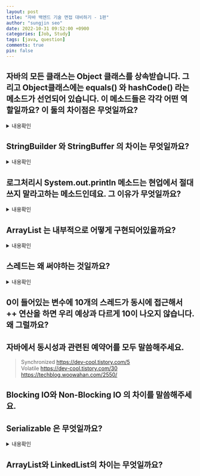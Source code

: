```yaml
---
layout: post
title: "자바 백엔드 기술 면접 대비하기 - 1편"
author: "sungjin seo"
date: 2022-10-31 09:52:00 +0900
categories: [Job, Study]
tags: [java, question]
comments: true
pin: false
---
```


## 자바의 모든 클래스는 Object 클래스를 상속받습니다. 그리고 Object클래스에는 equals() 와 hashCode() 라는 메소드가 선언되어 있습니다. 이 메소드들은 각각 어떤 역할일까요? 이 둘의 차이점은 무엇일까요?

<details>
<summary>내용확인</summary>
<div markdown="1">

> <strong>equals() 객체가 가지는 값이 같은지 비교하는 역할이며 hashCode()는 객체의 메모리 번지를 이용해서 해시코드를 만들어 리턴한다. 동일성비교를 하냐 동등성비교를 하느냐의 차이가 있다.</strong>

>><strong>동일성</strong> 비교는 == 비교다. 객체 인스턴스의 주소 값을 비교한다.
>> primitive data type의 경우 ==를 통해 값 비교가 가능하다.
>>
>><strong>동등성</strong> 비교는 equals() 메소드를 사용해서 객체 내부의 값을 비교한다.
>
> equals() 구현체
>``` java
>public boolean equals(Object anObject) {
>    if (this == anObject) {
>        return true;
>    }
>    if (anObject instanceof String) {
>        String aString = (String)anObject;
>        if (coder() == aString.coder()) {
>            return isLatin1() ? StringLatin1.equals(value, aString.value)
>                              : StringUTF16.equals(value, aString.value);
>        }
>    }
>    return false;
>}
>```
> hashCode() 구현체
>``` java
>public int hashCode() {
>    int h = hash;
>    if (h == 0 && value.length > 0) {
>        hash = h = isLatin1() ? StringLatin1.hashCode(value)
>                              : StringUTF16.hashCode(value);
>    }
>    return h;
>}
>```
>
> 재정의의 필요성
>> equals()와 hashcode()를 같이 재정의해야 하는 이유
>> 위의 그림과 같이  hashCode()를 재정의 하지 않으면 서로 다른 값 객체라도 해시값이 같을 수 있다.
>>equals()를 재정의 하지 않으면 hashCode()가 만든 해시 값을 이용하여 객체가 저장된 버킷을 찾을수는 있지만
>>해당 객체가 자신과 같은 객체인지 비교할 수 없기 때문에 null을 리턴하게 된다. 따라서 원하는 객체를 찾을수 없다.
>>이런 이유때문에 둘다 재정의해서 논리적 동등 객체일 경우 동일한 해시코드가 리턴되도록 해야한다.>
>
> 여기서부터는 잘 보지 않을 내용일거 같다
>
> [ Guaidlines to override hashCode() & equals() ]
>> hashCode와 equals를 생성하기 위해서는 같은 attribute를 이용하라.(e.g. Employee id)
>>
>> equals는 일관되어야 한다. 즉, 객체가 수정되지 않았다면 항상 결과가 동일해야 한다.
>>
>> a.equals(b) == true이면, a.hashCode() == b.hashCode() 역시 true여야 한다.
>>
>> 두 메소드는 항상 함께 오버라이드 되어야 한다.
>
> [ 라이브러리를 사용한 Override ]
>>  만약 ORM을 사용하고 있는 경우라면, hashCode와 equals를 오버라이드 하는 메소드 내부에서 Getter를 사용하기를 권장한다. 그 이유는 ORM에 의해 fields가 Lazy Loaded되어, getter를 부르기 전에는 사용이 불가능할 수 있기 때문이다.
>>  예를 들어 만약 Employee 클래스의 정보가 Lazy loaded 되었다면, id에 0이 할당되어 *e1.id == e2.id*가 0==0으로 처리될 수 있기 때문이다. 하지만 이것을 e1.getId() == e2.getId()로 수정한다면 ORM에 의해 id에 값이 할당된 후에 getId()가 호출가능하므로, 오작동을 멈출 수 있다.

아래의 예제처럼 객체의 값으로 동등성을 비교하려면 hashCode()를 오버라이딩해서 동일성을 유지하고 값을 비교해야한다.
```` java
import org.apache.commons.lang3.builder.EqualsBuilder;
import org.apache.commons.lang3.builder.HashCodeBuilder;
public class Employee
{
	private Integer id;
	private String firstname;
	private String lastName;
	private String department;

	//Setters and Getters

	@Override
	public int hashCode()
	{
		final int PRIME = 31;
		return new HashCodeBuilder(getId()%2==0?getId()+1:getId(), PRIME).toHashCode();
	}

	@Override
	public boolean equals(Object o) {
	if (o == null)
	   return false;

	if (o == this)
	   return true;

	if (o.getClass() != getClass())
	   return false;

	Employee e = (Employee) o;

	return new EqualsBuilder().
			  append(getId(), e.getId()).
			  isEquals();
	}
}
````
</div>
</details>

## StringBuilder 와 StringBuffer 의 차이는 무엇일까요?
<details>
<summary>내용확인</summary>
<div markdown="1">

><strong>StringBuilder</strong>는 동기화를 지원하지 않는 <mark>비동기</mark>식인 반면, <strong>StringBuffer</strong>는 <mark>동기</mark>화를 지원하여 멀티 스레드 환경에서도 안전하게 동작할 수 있습니다.

>그 이유는 StringBuffer는 메서드에서 synchronized 키워드를 사용하기 때문인데요.
>java에서 synchronized 키워드는 여러개의 스레드가 한 개의 자원에 접근할려고 할 때, 현재 데이터를 사용하고 있는 스레드를 제외하고 나머지 스레드들이 데이터에 접근할 수 없도록 막는 역할을 수행합니다.
>
> String 을 사용해야 할 때
>>"String 은 <mark>불변성</mark>을 갖는다" 라는 특징이 존재합니다.
>>그렇기 때문에 우리는 변하지 않는 문자열을 자주 사용할 경우 String 타입을 사용하는 것이 성능면에서 유리할 것 입니다.
>
>StringBuilder 를 사용 해야 할 때
>>StringBuilder는 동기화를 지원하지 않는 반면, 속도면에선 StringBuffer 보다 성능이 좋습니다.
>>그렇기 때문에 우리는 <mark>단일 스레드</mark> 환경 과 문자열의 추가, 수정, 삭제 등이 빈번히 발생하는 경우 StringBuilder를 사용하는 것이 성능면에서 유리할 것입니다.
>
>StringBuffer 를 사용해야 할 때
>>StringBuffer는 동기화를 지원하여 멀티 스레드 환경에서도 안전하게 동작할 수 있습니다.
>>그렇기 때문에 우리는 <mark>멀티 스레드</mark> 환경 과 문자열의 추가, 수정, 삭제 등이 빈번히 발생하는 경우 StringBuffer를 사용하는 것이 성능면에서 유리할 것입니다.

</div>
</details>

## 로그처리시 System.out.println 메소드는 현업에서 절대 쓰지 말라고하는 메소드인데요. 그 이유가 무엇일까요?

<details>
<summary>내용확인</summary>
<div markdown="1">

> <strong>System.out.println()을 호출하게 되면 디스크 I/O 동기화 처리가 되기 때문에 전체적인 시스템의 성능이 저하 될 수 있고, System.out.println() 으로 디버그 처리한 부분을 일일이 주석처리, 해제하는 것은 개발 및 운영의 효율을 떨어트릴 수 있다.</strong>

> 휘발된다
>> System.out.println() 은 로그가 표준 출력으로 출력된다.
>>
>>즉, 파일로 저장되지 않고 휘발된다는 의미이다. 로그는 에러가 발생한 상황을 기록하고, 추후 확인하여 문제를 진단하고, 재현하고, 고치기 위해 사용된다. 하지만 표준 출력으로 한번 출력되고 어디에도 저장되지 않으면 로그의 제 역할을 할 수 없다.
>>로그된 데이터는 실제로 기록되어야 한다. 하지만 System.out.println() 만으로는 불가능하다.
>
>에러 발생 시 추적할 수 있는 최소한의 정보가 남지 않는다
>>System.out.println() 은 인자로 전달한 문자열만을 출력한다.
>>
>>문제가 발생한 날짜, 시각 그리고 문제의 수준, 로그가 발생한 위치 등 최소한의 정보가 기록되지 않는다는 것 이다. 이런 제한적인 정보만으로는 문제를 해결하기 어려울 것 이다. 물론 이런 정보도 함께 인자로 전달한다면 충분히 에러와 장애를 추적할 수 있는 정보를 남길수야 있지만… 매번 그런 정보를 일일히 남기기엔 번거로울 것 이다.
>
> 로그 출력 레벨을 사용할 수 없다
>>로컬에서 개발할 때에는 디버깅을 위한 아주 상세한 정보가 출력되어 확인할 수 있어야한다.
>>
>>하지만, 프로덕션에서 동작하는 코드는 에러/장애가 발생할 때 문제를 진단할 수 있는 정보만을 남겨야한다. 개발시에만 사용되는 정보와 문제 상황에 대한 정보가 함께 로깅된다면 문제 해결을 위한 정작 중요한 정보를 얻기 힘들 뿐더러, 민감한 정보를 로그로 남길수도 있기 때문이다. 또한 의미없는 로그가 쌓여 서버 용량을 차지할 수도 있다.
>>따라서 로깅 라이브러리는 환경에 맞게(로컬 개발 환경, 개발 서버, 프로덕션 서버 등) 로그가 출력될 수 있도록 로그 출력 레벨이라는 기능을 제공한다. 많이 사용되는 Logback이라는 라이브러리에서는 TRACE, DEBUG, INFO, WARN, ERROR, FATAL 와 같은 레벨을 제공한다. 하지만 System.out.println() 은 이런 기능을 제공하지 않는다. 어떤 환경에서든 동일한 로그가 출력된다. 프로덕션에서 이런 로그를 제거하려면 코드를 일일히 제거하거나 주석처리하거나 별도의 조건문을 설정하는 등 번거로운 일들을 해야한다.
>>
> 성능저하의 원인이 될 수 있다
System.out.println() 의 구현을 한번 살펴보자.
> ```` java
>'/**
>  * Terminates the current line by writing the line separator string.  The
>  * line separator string is defined by the system property
>  * {@code line.separator}, and is not necessarily a single newline
>  * character ({@code '\n'}).
> */
> public void println() {
>     newLine();
> }
>````
>println() 은 newLine() 을 호출한다. newLine() 의 구현도 살펴보자.
> ```` java
> private void newLine() {
>     try {
>         synchronized (this) {
>             ensureOpen();
>             textOut.newLine();
>         // ...
>````
>synchronized 키워드가 붙어있다. 이때 newLine() 메소드는 임계영역(critical section)이 된다. 멀티 쓰레드 환경에서 A 쓰레드가 newLine() 메소드를 실행하면, 메소드는 잠기게 된다. 다른 쓰레드는 A 쓰레드가 모두 사용하고 잠금을 풀어준 뒤에서야 newLine() 메소드를 실행할 수 있다. 오버헤드가 발생하게 되는 것 이다.
>스프링을 실행하는 톰캣은 멀티 쓰레드로 동작한다. 요청이 오면 쓰레드 풀에서 쓰레드를 하나 가져와 요청을 처리한다. 그런데, System.out.println() 을 여러 쓰레드가 사용하면 그만큼 위에서 이야기한 오버헤드가 발생하고 처리가 느려질 것 이다. 따라서 실제 프로덕트의 코드에서는 System.out.println() 을 절대 사용해서는 안된다.
>
>>한 번 요청 시 5000명의 사용자를 요청하고, 처리 과정에서 응답시간이 20초 걸리는 사이트가 있는데, 원인을 알아보니 5000명의 정보를 다 System.out.println()으로 처리하고있던 것이다. 이는 System.out.println()을 줄임으로써 응답시간이 6초까지 줄었다. - 이상민, 자바 성능 튜닝이야기, 인사이트, 2013
</div>
</details>

## ArrayList 는 내부적으로 어떻게 구현되어있을까요?

<details>
<summary>내용확인</summary>
<div markdown="1">

> <strong>배열로 구성되어 있으며 배열의 사이즈는 동적으로 조정됩니다.</strong>

><strong>ArrayList</strong>
>ArrayList는 배열을 좀 더 편하게 쓸수있도록 Java에서 제공해주는 Class입니다.
><br>일반 배열과는 다르게 메모리가 가능한한 추가할 수 있고 삭제에 대해서도 해당 index를 비워두기만 하는게 아니라 재정렬해주는 기능을 기본으로 제공해주고 있습니다.
>
><strong>interface와 내부 변수 확인</strong>
>``` java
> public class ArrayList<E> extends AbstractList<E>
> implements List<E>, RandomAccess, Cloneable, java.io.Serializable
> ```
> ArrayList는 AbstractList를 extends 받았고 List, RandomAccess, Cloneable, Serializable을 implements 받았습니다.
>
> RandomAccess는 index를 통해 직접 바로 접근 할수 있는 자료구조라는 의미입니다.
>
>그리고 아래가 ArrayList를 사용했을 때 실제로 데이터가 담기는 내부 변수입니다.
>
>``` java
>/**
> * The array buffer into which the elements of the ArrayList are stored.
> * The capacity of the ArrayList is the length of this array buffer. Any
> * empty ArrayList with elementData == DEFAULTCAPACITY_EMPTY_ELEMENTDATA
> * will be expanded to DEFAULT_CAPACITY when the first element is added.
> */
>transient Object[] elementData; // non-private to simplify nested class access
>```
> 여기서 우리는 ArrayList는 우리가 아는 일반적인 배열로 구현되어있다는 것을 알 수 있습니다. 그리고 주석을 보면 해당 배열의 크기는 우리가 처음 add를 할 때 정해진다고 써있습니다
>
> 생성자
List<String> list = new ArrayList<>();
ArrayList를 사용하고 싶으면 보통 우리는 위와같이 선언하고 사용합니다. 이렇게 선언했을때 ArrayList에서 일어나는 내부로직을 알아보도록 하겠습니다.
>
>``` java
>/**
> * Constructs an empty list with an initial capacity of ten.
> */
>public ArrayList() {
>    this.elementData = DEFAULTCAPACITY_EMPTY_ELEMENTDATA;
>}
>```
>일반적으로 사용하는 별도의 파라미터가 없는 생성자입니다. Array에 값을 대입하는걸 알 수 있습니다. DEFAULTCAPACITY_EMPTY_ELEMENTDATA의 값은 비어있는 Array값입니다. 즉, size 0의 Array가 만들어질 것입니다.
>
>``` java
>/**
> * Constructs an empty list with the specified initial capacity.
> *
> * @param  initialCapacity  the initial capacity of the list
> * @throws IllegalArgumentException if the specified initial capacity
> *         is negative
> */
>public ArrayList(int initialCapacity) {
>    if (initialCapacity > 0) {
>        this.elementData = new Object[initialCapacity];
>    } else if (initialCapacity == 0) {
>        this.elementData = EMPTY_ELEMENTDATA;
>    } else {
>        throw new IllegalArgumentException("Illegal Capacity: "+
>    initialCapacity);
>    }
>}
>```
>instance를 생성할 때 생성자에 int형의 파라미터를 넘길 수 있습니다. 파라미터의 값에 따라서 바로 초기화 되는것을 알 수 있습니다.
>
><h3>add</h3>
>#add(Object)는 ArrayList의 제일 마지막에 값을 하나 추가하는 method입니다. 중간에 삽입하고 싶으시다면 #add(index, Object)를 사용하시면 됩니다. #add(Object)를 코드로 한번 알아보도록 하겠습니다.
>``` java
>public boolean add(E e) {
>    ensureCapacityInternal(size + 1);  // Increments modCount!!
>    elementData[size++] = e;
>    return true;
>}
>```
>실제 코드를 실행했을 때 발생하는 로직입니다. 가장먼저 내부 Object[]배열의 크기를 재산정합니다. 그리고 해당배열에 값을 입력 후 size값을 증가 그리고 return합니다.
>``` java
>private void ensureCapacityInternal(int minCapacity{
>    ensureExplicitCapacity(calculateCapacity(elementData, minCapacity));
>}
>```
>현재 Object[] 배열과 size + 1 의 값을 이용하여 배열의 크기를 재산정(#calculateCapacity) 한 후 적용(#ensureExplicitCapacity)한다는 것을 알 수 있었습니다. 배열의 크기는 어떻게 재산정하는지 보도록 하겠습니다.
>
>``` java
>private static int calculateCapacity(Object[] elementData, int minCapacity) {
>    if (elementData == DEFAULTCAPACITY_EMPTY_ELEMENTDATA) {
>        return Math.max(DEFAULT_CAPACITY, minCapacity);
>    }
>    return minCapacity;
>}
>```
>ArrayList가 현재 빈배열(초기화 상태)라고 하면 기본크기(DEFALUT_CAPACITY = 10)와 입력된 값 중 큰 값을 return하며 그게 아니라면 size + 1의 크기를 return합니다.
>
>``` java
>private void ensureExplicitCapacity(int minCapacity) {
>    modCount++;
>
>    // overflow-conscious code
>    if (minCapacity - elementData.length > 0)
>        grow(minCapacity);
>}
>```
>#calculateCapacity에서 return 받은 값을 minCapacity로 사용합니다. 그리고 해당 값이 Object[]의 크기보다 크다면 #grow라는 메서드를 호출하고 있습니다.
>
>``` java
>/**
>  * Increases the capacity to ensure that it can hold at least the
>  * number of elements specified by the minimum capacity argument.
>  *
>  * @param minCapacity the desired minimum capacity
> */
>private void grow(int minCapacity) {
>    // overflow-conscious code
>    int oldCapacity = elementData.length;
>    int newCapacity = oldCapacity + (oldCapacity >> 1);
>    if (newCapacity - minCapacity < 0)
>        newCapacity = minCapacity;
>    if (newCapacity - MAX_ARRAY_SIZE > 0)
>        newCapacity = hugeCapacity(minCapacity);
>     // minCapacity is usually close to size, so this is a win:
>        elementData = Arrays.copyOf(elementData, newCapacity);
>}
>```
>  로직을 보니 이 메서드가 실제로 배열의 크기를 재산정하고 기존(old)에 있던 정보를 새로운 배열(new)에 넣는 메서드입니다. 로직을 보면 newCapacity가 새로 만들어질 배열의 크기입니다. 이 값은 oldCapacity + (oldCapacity >> 1);입니다. 즉 기존 크기에서 50%의 크기를 더해서 새로운 크기를 산정하는 것입니다. 만약 해당크기가 minCapacity보다 작다면 minCapacity 값으로 재산정됩니다. 한번도 add하지 않았을때 10의 크기를 가지게 되는것입니다.
> 이런로직으로 ArrayList는 add 메서드가 호출될 때 크기를 재산정하고 실제 데이터가 들어가 있는 크기인 size index에 값을 넣은 후 size를 1증가 시킨후 return합니다.
>
>위의 로직에 따라 크기를 재산정 할때는 원래크기만큼 새로운 배열에 복사를 해야하므로 시간복잡도 O(n)을 가지며 추가할 때 O(1)을 가지게 되는것을 알 수 있었습니다. 크기를 overflow하지 않아 재산정을 하지 않을때는 O(1), 재산정이 필요하면 O(n)으로 정의할 수 있을 것입니다.
><h3>remove</h3>
>반대로 remove를 통해 들어있는 데이터를 제거하는 메서드를 한번 보도록 하겠습니다. remove는 E remove(int index)와 boolean remove(Object o)으로 index 기준으로 삭제와 value에 대한 삭제가 있습니다. 저희는 index기준의 삭제를 알아보도록 하겠습니다.
>
>``` java
>/**
>  * Removes the element at the specified position in this list.
>  * Shifts any subsequent elements to the left (subtracts one from their
>  * indices).
>  *
>  * @param index the index of the element to be removed
>  * @return the element that was removed from the list
>  * @throws IndexOutOfBoundsException {@inheritDoc}
> */
>public E remove(int index) {
>    rangeCheck(index);
>    modCount++;
>    E oldValue = elementData(index);
>
>    int numMoved = size - index - 1;
>    if (numMoved > 0)
>        System.arraycopy(elementData, index+1, elementData, index, numMoved);
>        elementData[--size] = null; // clear to let GC do its work
>    return oldValue;
>}
>```
>remove 메서드를 실행하면 가장 먼저 입력받은 index가 적절한 값인지 체크합니다. 그리고 삭제되는 Object의 값을 가져와서 변수에 담습니다. 그 후 arraycopy를 이용해 삭제되는 부분 + 1 ~ 마지막까지의 영역을 삭제되는 부분의 시작점을 기준으로 해서 옮깁니다. 그러면 삭제될 부분의 값은 다음 index의 값으로 겹쳐서 덮여 쓰여지게 됩니다. 그리고 size의 마지막 index는 size - 1의 값과 중복되기 때문에 null처리를 하여 GC가 삭제할 수 있도록 합니다. 그 후 임시 변수에 담아두었던 삭제된 값을 리턴합니다.
>``` java
>private void rangeCheck(int index) {
>    if (index >= size)
>        throw new IndexOutOfBoundsException(outOfBoundsMsg(index));
>}
>```
>index범위가 적절한지 체크하는 부분입니다. size보다 index값이 크거나 같으면 범위를 넘은것으로 Exception이 발생합니다.
>
>``` java
>E elementData(int index) {
>    return (E) elementData[index];
>}
>```
>배열의 값을 가져오는 메서드를 호출하여 oldValue에 넣는 메서드입니다.
>
>``` java showLineNumbers
>int numMoved = size - index - 1;
>if (numMoved > 0)
>    System.arraycopy(elementData, index+1, elementData, index, numMoved);
>elementData[--size] = null; // clear to let GC do its work
>
>return oldValue;
>
>```
>![img][arraylist_remove]
>
>중요한 부분이므로 이미지로 다시 설명드리겠습니다. 코드에 따르면 위와 같이 삭제되는 index의 다음부터 복사하여 삭제되는 index에 붙여 넣습니다. 그렇게 되면 6번과 7번 index가 중복이 일어납니다. 따라서 elementData[--size] = null; 코드를 통해 7번(마지막) index의 값을 null로 변경해 주는것입니다.
>삭제를 할때 우리는 index + 1에서 부터의 값을 index부터 시작하게끔 복사한다는 것을 알 수 있었습니다. 그때 O(n)의 시간복잡도를 가지며 마지막 값을 null로 변경해줍니다. 이때는 O(1)을 가지겠죠. 삭제에 대해서는 항상 시간복잡도 O(n)을 가진다는 것을 알 수 있습니다.
>
</div>
</details>

## 스레드는 왜 써야하는 것일까요?
<details>
<summary>내용확인</summary>
<div markdown="1">

><strong>⚡ 메모리 절약</strong><br>
>>OS마다 다르지만, 무슨 작업을 수행하려고 할 때 JVM은 적어도 32~64MB 물리 메모리 점유한다.
근데 스레드는 1MB 이내의 메모리만 점유한다. 그래서 스레드를 '경량 프로세스'라고도 부른다.

><strong>⚡ 프로세스 콘텍스트 스위칭(Context Switching)에 비해 오버헤드 절감</strong><br>
>>멀티 프로세스로 실행되는 작업을 멀티 스레드로 실행하게 되면 프로세스를 생성하여 자원을 할당하는 과정도 줄어들뿐더러 프로세스를 콘텍스트 스위칭(Context Switching)하는 것보다 오버헤드를 더 줄일 수 있게 된다.

><strong>⚡ 작업들 간 통신 비용 절감</strong>
>>프로세스 간의 통신 비용보다 하나의 프로세스 내에서 여러 스레드 간의 통신 비용이 훨씬 적으므로 작업들 간의 통신 부담을 줄일 수 있게 된다.
>
>![img][jvm_thread]
>
>NEW
>>스레드 객체는 생성됐지만 아직 스레드 대기열 큐에 올라가지 않았고 start() 되지 않은 상태이다.
>
>RUNNABLE
>>start()가 호출돼 실행 대기 중인 상태이다. run() 이 호출되면 running 상태가 된다.
>
>WAITING
>>일시정지 상태이며 다른 스레드의 통지(nofity)를 기다리는 상태이다.
>
>TIMED_WAITING
>>일시정지 상태이며 일정 시간 동안 기다리는 상태이다.
>
>TERMINATED
>>스레드 실행을 마치고 종료한다. run() 이 끝나면 소멸된다.
>
>BLOCK
>>일시정지 상태이며 사용하려는 객체의 모니터 락(monitor lock)이 풀리기를 기다리는 상태이다.
>
>참고로 자바, 스프링에서는 스레드를 내부적으로 관리해주면서 스레드 종료까지 시켜주진 않는다.
>이는 개발자가 직접 처리해야 하는 것이지 시스템에 맡기는 것이 아니다.
</div>
</details>

## 0이 들어있는 변수에 10개의 스레드가 동시에 접근해서 ++ 연산을 하면 우리 예상과 다르게 10이 나오지 않습니다. 왜 그럴까요?


## 자바에서 동시성과 관련된 예약어를 모두 말씀해주세요.
>Synchronized https://dev-cool.tistory.com/5
><br>Volatile https://dev-cool.tistory.com/30
><br>https://techblog.woowahan.com/2550/

## Blocking IO와 Non-Blocking IO 의 차이를 말씀해주세요.

## Serializable 은 무엇일까요?
<details>
<summary>내용확인</summary>
<div markdown="1">

>자바 직렬화란 자바 시스템 내부에서 사용되는 객체 또는 데이터를 외부의 자바 시스템에서도 사용할 수 있도록 바이트(byte) 형태로 데이터 변환하는 기술과
바이트로 변환된 데이터를 다시 객체로 변환하는 기술(역직렬화)을 아울러서 이야기합니다.
<br>시스템적으로 이야기하자면 JVM(Java Virtual Machine 이하 JVM)의 메모리에 상주(힙 또는 스택)되어 있는 객체 데이터를 바이트 형태로 변환하는 기술과
직렬화된 바이트 형태의 데이터를 객체로 변환해서 JVM으로 상주시키는 형태를 같이 이야기합니다.

</div>
</details>

## ArrayList와 LinkedList의 차이는 무엇일까요?

[arraylist_remove]: https://github.com/sungjinseo/image-repository/blob/master/blog/2202-10-31-JAVA%EC%9D%B8%ED%84%B0%EB%B7%B0/arraylist_remove.png?raw=true
[jvm_thread]: https://github.com/sungjinseo/image-repository/blob/master/blog/2202-10-31-JAVA%EC%9D%B8%ED%84%B0%EB%B7%B0/jvm_thread.png?raw=true
